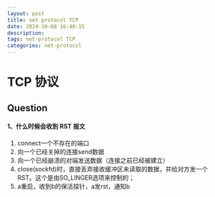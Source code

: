 ```yaml
---
layout: post
title: net protocol TCP
date: 2024-10-08 16:40:15
description:
tags: net-protocol TCP
categories: net-protocol
---
```


TCP 协议
========






## Question

#### 1、什么时候会收到 RST 报文
1. connect一个不存在的端口
2. 向一个已经关掉的连接send数据
3. 向一个已经崩溃的对端发送数据（连接之前已经被建立）
4. close(sockfd)时，直接丢弃接收缓冲区未读取的数据，并给对方发一个RST。这个是由SO_LINGER选项来控制的；
5. a重启，收到b的保活探针，a发rst，通知b
